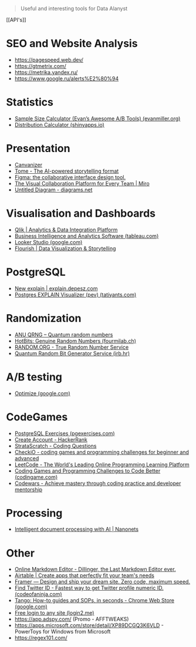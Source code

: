 >Useful and interesting tools for Data Alanyst

[[API's]]

# SEO and Website Analysis
- https://pagespeed.web.dev/
- https://gtmetrix.com/
- https://metrika.yandex.ru/
- https://www.google.ru/alerts%E2%80%94

# Statistics
- [Sample Size Calculator (Evan’s Awesome A/B Tools) (evanmiller.org)](https://www.evanmiller.org/ab-testing/sample-size.html#!0.15;80;5;0.05;0)
- [Distribution Calculator (shinyapps.io)](https://gallery.shinyapps.io/dist_calc/)

# Presentation
- [Canvanizer](https://canvanizer.com/)
- [Tome - The AI-powered storytelling format](https://beta.tome.app/)
- [Figma: the collaborative interface design tool.](https://www.figma.com/)
- [The Visual Collaboration Platform for Every Team | Miro](https://miro.com/)
- [Untitled Diagram - diagrams.net](https://app.diagrams.net/)

# Visualisation and Dashboards
- [Qlik | Analytics & Data Integration Platform](https://www.qlik.com/us/)
- [Business Intelligence and Analytics Software (tableau.com)](https://www.tableau.com/)
- [Looker Studio (google.com)](https://lookerstudio.google.com/u/0/navigation/reporting)
- [Flourish | Data Visualization & Storytelling](https://flourish.studio/)

# PostgreSQL 
- [New explain | explain.depesz.com](https://explain.depesz.com/)
- [Postgres EXPLAIN Visualizer (pev) (tatiyants.com)](http://tatiyants.com/pev/#/plans)

# Randomization
- [ANU QRNG – Quantum random numbers](http://150.203.48.55/index.php)
- [HotBits: Genuine Random Numbers (fourmilab.ch)](https://www.fourmilab.ch/hotbits/)
- [RANDOM.ORG - True Random Number Service](https://www.random.org/)
- [Quantum Random Bit Generator Service (irb.hr)](http://random.irb.hr/)

# A/B testing
- [Optimize (google.com)](https://optimize.google.com/)

# CodeGames
- [PostgreSQL Exercises (pgexercises.com)](https://pgexercises.com/)
- [Create Account - HackerRank](https://www.hackerrank.com/create-account/)
- [StrataScratch - Coding Questions](https://platform.stratascratch.com/coding?code_type=1)
- [CheckiO - coding games and programming challenges for beginner and advanced](https://checkio.org/)
- [LeetCode - The World's Leading Online Programming Learning Platform](https://leetcode.com/)
- [Coding Games and Programming Challenges to Code Better (codingame.com)](https://www.codingame.com/start)
- [Codewars - Achieve mastery through coding practice and developer mentorship](https://www.codewars.com/)

# Processing
- [Intelligent document processing with AI | Nanonets](https://nanonets.com/)

# Other
- [Online Markdown Editor - Dillinger, the Last Markdown Editor ever.](https://dillinger.io/)
- [Airtable | Create apps that perfectly fit your team's needs](https://www.airtable.com/)
- [Framer — Design and ship your dream site. Zero code, maximum speed.](https://www.framer.com/)
- [Find Twitter ID - Fastest way to get Twitter profile numeric ID. (codeofaninja.com)](https://www.codeofaninja.com/tools/find-twitter-id/)
- [Tango: How-to guides and SOPs, in seconds - Chrome Web Store (google.com)](https://chrome.google.com/webstore/detail/tango-how-to-guides-and-s/lggdbpblkekjjbobadliahffoaobaknh)
- [Free login to any site (login2.me)](http://login2.me/) 
- https://app.adspy.com/  (Promo - AFFTWEAKS)
- https://apps.microsoft.com/store/detail/XP89DCGQ3K6VLD - PowerToys for Windows from Microsoft
- https://regex101.com/
